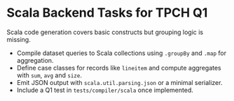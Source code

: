 # Scala Backend Tasks for TPCH Q1

Scala code generation covers basic constructs but grouping logic is missing.

- Compile dataset queries to Scala collections using `.groupBy` and `.map` for aggregation.
- Define case classes for records like `lineitem` and compute aggregates with `sum`, `avg` and `size`.
- Emit JSON output with `scala.util.parsing.json` or a minimal serializer.
- Include a Q1 test in `tests/compiler/scala` once implemented.
